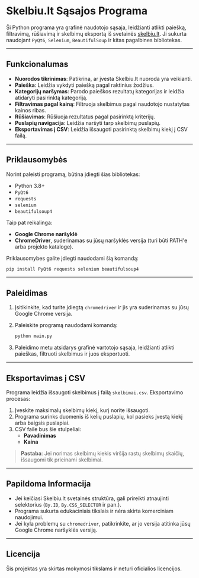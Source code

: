 # Skelbiu.lt Sąsajos Programa

Ši Python programa yra grafinė naudotojo sąsaja, leidžianti atlikti paiešką, filtravimą, rūšiavimą ir skelbimų eksportą iš svetainės [skelbiu.lt](https://www.skelbiu.lt). Ji sukurta naudojant `PyQt6`, `Selenium`, `BeautifulSoup` ir kitas pagalbines bibliotekas.

---

## Funkcionalumas

- **Nuorodos tikrinimas**: Patikrina, ar įvesta Skelbiu.lt nuoroda yra veikianti.
- **Paieška**: Leidžia vykdyti paiešką pagal raktinius žodžius.
- **Kategorijų naršymas**: Parodo paieškos rezultatų kategorijas ir leidžia atidaryti pasirinktą kategoriją.
- **Filtravimas pagal kainą**: Filtruoja skelbimus pagal naudotojo nustatytas kainos ribas.
- **Rūšiavimas**: Rūšiuoja rezultatus pagal pasirinktą kriterijų.
- **Puslapių navigacija**: Leidžia naršyti tarp skelbimų puslapių.
- **Eksportavimas į CSV**: Leidžia išsaugoti pasirinktą skelbimų kiekį į CSV failą.

---

## Priklausomybės

Norint paleisti programą, būtina įdiegti šias bibliotekas:

- Python 3.8+
- `PyQt6`
- `requests`
- `selenium`
- `beautifulsoup4`

Taip pat reikalinga:

- **Google Chrome naršyklė**
- **ChromeDriver**, suderinamas su jūsų naršyklės versija (turi būti PATH'e arba projekto kataloge).

Priklausomybes galite įdiegti naudodami šią komandą:

```bash
pip install PyQt6 requests selenium beautifulsoup4
```

---

## Paleidimas

1. Įsitikinkite, kad turite įdiegtą `chromedriver` ir jis yra suderinamas su jūsų Google Chrome versija.
2. Paleiskite programą naudodami komandą:

   ```bash
   python main.py
   ```

3. Paleidimo metu atsidarys grafinė vartotojo sąsaja, leidžianti atlikti paieškas, filtruoti skelbimus ir juos eksportuoti.

---

## Eksportavimas į CSV

Programa leidžia išsaugoti skelbimus į failą `skelbimai.csv`. Eksportavimo procesas:

1. Įveskite maksimalų skelbimų kiekį, kurį norite išsaugoti.
2. Programa surinks duomenis iš kelių puslapių, kol pasieks įvestą kiekį arba baigsis puslapiai.
3. CSV faile bus šie stulpeliai:
   - **Pavadinimas**
   - **Kaina**

> **Pastaba**: Jei norimas skelbimų kiekis viršija rastų skelbimų skaičių, išsaugomi tik prieinami skelbimai.

---

## Papildoma Informacija

- Jei keičiasi Skelbiu.lt svetainės struktūra, gali prireikti atnaujinti selektorius (`By.ID`, `By.CSS_SELECTOR` ir pan.).
- Programa sukurta edukaciniais tikslais ir nėra skirta komerciniam naudojimui.
- Jei kyla problemų su `chromedriver`, patikrinkite, ar jo versija atitinka jūsų Google Chrome naršyklės versiją.

---

## Licencija

Šis projektas yra skirtas mokymosi tikslams ir neturi oficialios licencijos.